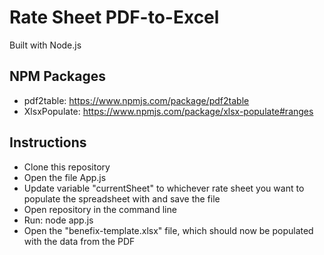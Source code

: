 # Rate Sheet PDF-to-Excel

Built with Node.js

## NPM Packages
- pdf2table: https://www.npmjs.com/package/pdf2table
- XlsxPopulate: https://www.npmjs.com/package/xlsx-populate#ranges

## Instructions
- Clone this repository
- Open the file App.js
- Update variable "currentSheet" to whichever rate sheet you want to populate the spreadsheet with and save the file
- Open repository in the command line
- Run: node app.js
- Open the "benefix-template.xlsx" file, which should now be populated with the data from the PDF